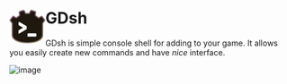 # GDsh<img align="left" width="64" height="64" src="icon.png">
GDsh is simple console shell for adding to your game. It allows you easily create new commands and have *nice* interface.

![image](https://user-images.githubusercontent.com/51191280/185478791-f5a5153d-7cbb-41fe-a7ee-ef8080f7ea31.png)
